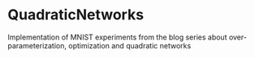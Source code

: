 # QuadraticNetworks
Implementation of MNIST experiments from the blog series about over-parameterization, optimization and quadratic networks
